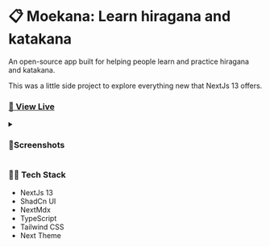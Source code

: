 # 📋 Moekana: Learn hiragana and katakana

An open-source app built for helping people learn and practice hiragana and katakana.

This was a little side project to explore everything new that NextJs 13 offers.

### [🚀 View Live](https://moekana.destructo.dev)

<details>
  <summary><h3>🌈Screenshots</h3></summary>
  
  ![alt text](https://imgur.com/WNHdOFY.png)
  ![alt text](https://imgur.com/z5GvyXL.png)
  ![alt text](https://imgur.com/XUYG21E.png)
  ![alt text](https://imgur.com/tqsljl2.png)
  
</details>

### 👨‍🎓 Tech Stack
- NextJs 13
- ShadCn UI
- NextMdx
- TypeScript
- Tailwind CSS
- Next Theme
